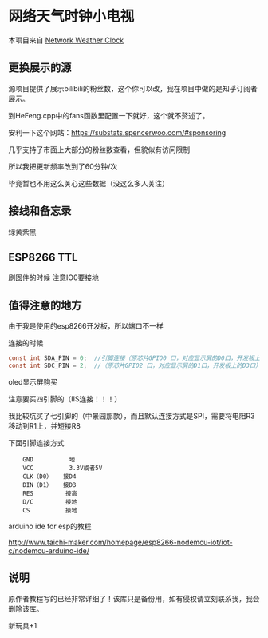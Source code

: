 # 网络天气时钟小电视

本项目来自 [Network Weather Clock](https://gitee.com/taijichuangke/bilibili_weather_clock)

## 更换展示的源

源项目提供了展示bilibili的粉丝数，这个你可以改，我在项目中做的是知乎订阅者展示。

到HeFeng.cpp中的fans函数里配置一下就好，这个就不赘述了。

安利一下这个网站：https://substats.spencerwoo.com/#sponsoring

几乎支持了市面上大部分的粉丝数查看，但貌似有访问限制

所以我把更新频率改到了60分钟/次

毕竟暂也不用这么关心这些数据（没这么多人关注）

## 接线和备忘录

绿黄紫黑

## ESP8266 TTL

刷固件的时候 注意IO0要接地

## 值得注意的地方

由于我是使用的esp8266开发板，所以端口不一样

连接的时候

```c
const int SDA_PIN = 0;  //引脚连接（原芯片GPIO0 口，对应显示屏的D0口，开发板上的D4口）
const int SDC_PIN = 2;  //（原芯片GPIO2 口，对应显示屏的D1口，开发板上的D3口）
```



oled显示屏购买

注意要买四引脚的（IIS连接！！！）

我比较坑买了七引脚的（中景园那款），而且默认连接方式是SPI，需要将电阻R3移动到R1上，并短接R8

下面引脚连接方式

```
    GND          地
    VCC          3.3V或者5V
    CLK（D0）   接D4
    DIN（D1）   接D3
    RES 		接高
    D/C         接地
    CS          接地
```



arduino ide for esp的教程

http://www.taichi-maker.com/homepage/esp8266-nodemcu-iot/iot-c/nodemcu-arduino-ide/

## 说明

原作者教程写的已经非常详细了！该库只是备份用，如有侵权请立刻联系我，我会删除该库。

新玩具+1
